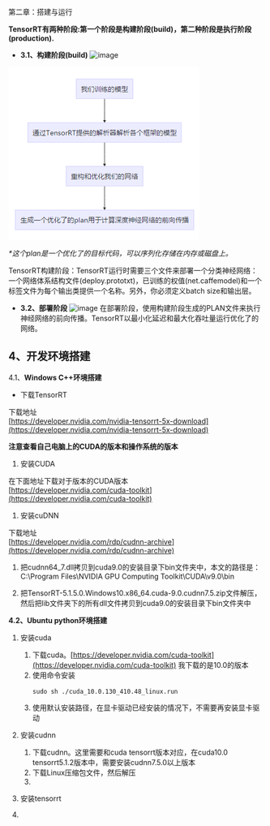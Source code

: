 第二章：搭建与运行

**TensorRT有两种阶段:第一个阶段是构建阶段\(build\)，第二种阶段是执行阶段\(production\).**

* **3.1、构建阶段\(build\)**
  ![image](https://note.youdao.com/yws/public/resource/a48e105e9dcf98f685bf69937a8ead17/xmlnote/A4A6EF17A0964F89A22BC732A5C19F2D/16563)

![](/Image/专业技能/TensorRT/TensorRT运行流程.png)

_\*这个plan是一个优化了的目标代码，可以序列化存储在内存或磁盘上。_

TensorRT构建阶段：TensorRT运行时需要三个文件来部署一个分类神经网络：一个网络体系结构文件\(deploy.prototxt\)，已训练的权值\(net.caffemodel\)和一个标签文件为每个输出类提供一个名称。另外，你必须定义batch size和输出层。

* **3.2、部署阶段**
  ![image](https://note.youdao.com/yws/public/resource/a48e105e9dcf98f685bf69937a8ead17/xmlnote/46743F3868424F70A8D4889F0B8F5EBF/16565)
  在部署阶段，使用构建阶段生成的PLAN文件来执行神经网络的前向传播。TensorRT以最小化延迟和最大化吞吐量运行优化了的网络。

## 4、开发环境搭建

4.1、**Windows C++环境搭建**

* 下载TensorRT

下载地址  
[https://developer.nvidia.com/nvidia-tensorrt-5x-download](https://developer.nvidia.com/nvidia-tensorrt-5x-download)

**注意查看自己电脑上的CUDA的版本和操作系统的版本**

1. 安装CUDA

在下面地址下载对于版本的CUDA版本  
[https://developer.nvidia.com/cuda-toolkit](https://developer.nvidia.com/cuda-toolkit)

1. 安装cuDNN

下载地址  
[https://developer.nvidia.com/rdp/cudnn-archive](https://developer.nvidia.com/rdp/cudnn-archive)

1. 把cudnn64\_7.dll拷贝到cuda9.0的安装目录下bin文件夹中，本文的路径是：C:\Program Files\NVIDIA GPU Computing Toolkit\CUDA\v9.0\bin

2. 把TensorRT-5.1.5.0.Windows10.x86\_64.cuda-9.0.cudnn7.5.zip文件解压，然后把lib文件夹下的所有dll文件拷贝到cuda9.0的安装目录下bin文件夹中

**4.2、Ubuntu python环境搭建**

1. 安装cuda
   1. 下载cuda。[https://developer.nvidia.com/cuda-toolkit](https://developer.nvidia.com/cuda-toolkit) 我下载的是10.0的版本
   2. 使用命令安装
      ```
      sudo sh ./cuda_10.0.130_410.48_linux.run
      ```
   3. 使用默认安装路径，在显卡驱动已经安装的情况下，不需要再安装显卡驱动

2. 安装cudnn
   1. 下载cudnn。这里需要和cuda tensorrt版本对应，在cuda10.0 tensorrt5.1.2版本中，需要安装cudnn7.5.0以上版本
   2. 下载Linux压缩包文件，然后解压
   3. 
3. 安装tensorrt
4. 




